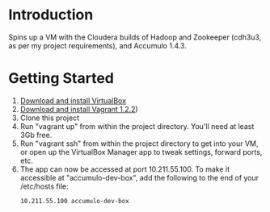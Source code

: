 # Introduction

Spins up a VM with the Cloudera builds of Hadoop and Zookeeper (cdh3u3, as per my project requirements),
and Accumulo 1.4.3.

# Getting Started

1. [Download and install VirtualBox](https://www.virtualbox.org/wiki/Downloads)
2. [Download and install Vagrant 1.2.2](http://downloads.vagrantup.com/tags/v1.2.2))
3. Clone this project
4. Run "vagrant up" from within the project directory. You'll need at least 3Gb free.
5. Run "vagrant ssh" from within the project directory to get into your VM, or open up the VirtualBox
   Manager app to tweak settings, forward ports, etc.
6. The app can now be accessed at port 10.211.55.100. To make it accessible at "accumulo-dev-box", add
   the following to the end of your /etc/hosts file:
   ```
   10.211.55.100 accumulo-dev-box
   ```
